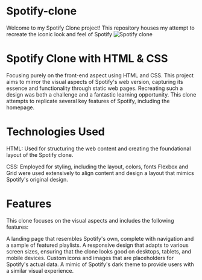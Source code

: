# Spotify-clone
Welcome to my Spotify Clone project! This repository houses my attempt to recreate the iconic look and feel of Spotify
![Spotify clone](https://github.com/Akhilsa4932v/Spotify-clone/assets/137908360/39244a81-068d-4ed4-a1a0-7bc690074b8c)


# Spotify Clone with HTML & CSS
Focusing purely on the front-end aspect using HTML and CSS. This project aims to mirror the visual aspects of Spotify's web version, capturing its essence and functionality through static web pages.
Recreating such a design was both a challenge and a fantastic learning opportunity. This clone attempts to replicate several key features of Spotify, including the homepage.

# Technologies Used
HTML: Used for structuring the web content and creating the foundational layout of the Spotify clone.


CSS: Employed for styling, including the layout, colors, fonts  Flexbox and Grid were used extensively to align content and design a layout that mimics Spotify's original design.
# Features
This clone focuses on the visual aspects and includes the following features:

A landing page that resembles Spotify's own, complete with navigation and a sample of featured playlists.
A responsive design that adapts to various screen sizes, ensuring that the clone looks good on desktops, tablets, and mobile devices.
Custom icons and images that are placeholders for Spotify's actual data.
A mimic of Spotify's dark theme to provide users with a similar visual experience.

